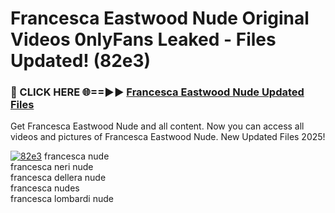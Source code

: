 # Francesca Eastwood Nude Original Videos 0nlyFans Leaked - Files Updated! (82e3)

<h3>🔴 CLICK HERE 🌐==►► <a href="https://tinyurl.com/yrmya6cz" rel="nofollow">Francesca Eastwood Nude Updated Files</a></h3>

Get Francesca Eastwood Nude and all content. Now you can access all videos and pictures of Francesca Eastwood Nude. New Updated Files 2025!

[![82e3](https://i.imgur.com/FMdXYCs.gif)](https://tinyurl.com/yrmya6cz)
francesca nude<br>
francesca neri nude<br>
francesca dellera nude<br>
francesca nudes<br>
francesca lombardi nude